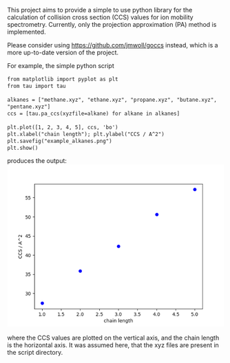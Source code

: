 
This project aims to provide a simple to use python library for the calculation of
collision cross section (CCS) values for ion mobility spectrometry.
Currently, only the projection approximation (PA) method is implemented.

Please consider using https://github.com/jmwoll/goccs instead, which is a more up-to-date version of the project.

For example, the simple python script
```
from matplotlib import pyplot as plt
from tau import tau

alkanes = ["methane.xyz", "ethane.xyz", "propane.xyz", "butane.xyz", "pentane.xyz"]
ccs = [tau.pa_ccs(xyzfile=alkane) for alkane in alkanes]

plt.plot([1, 2, 3, 4, 5], ccs, 'bo')
plt.xlabel("chain length"); plt.ylabel("CCS / A^2")
plt.savefig("example_alkanes.png")
plt.show()
```
produces the output:
![Plot of alkane CCS values](https://github.com/Laangsam/tau/blob/master/examples/alkanes/example_alkanes.png)

where the CCS values are plotted on the vertical axis, and the chain length is the horizontal axis.
It was assumed here, that the xyz files are present in the script directory.

